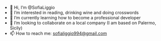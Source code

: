 - 👋 Hi, I’m @SofiaLiggio
- 👀 I’m interested in reading, drinking wine and doing crosswords
- 🌱 I’m currently learning how to become a professional developer
- 💞️ I’m looking to collaborate on a local company (I am based on Palermo, Sicily)
- 📫 How to reach me: sofialiggio994@gmail.com

<!---
SofiaLiggio/SofiaLiggio is a ✨ special ✨ repository because its `README.md` (this file) appears on your GitHub profile.
You can click the Preview link to take a look at your changes.
--->
